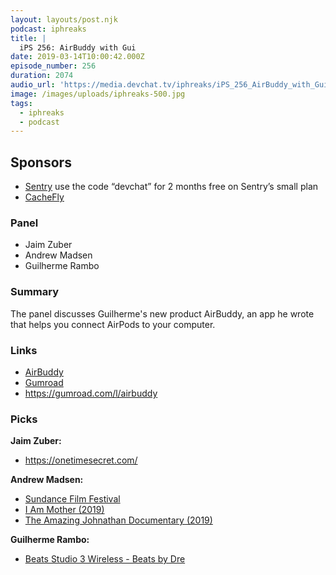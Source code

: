 ```yaml
---
layout: layouts/post.njk
podcast: iphreaks
title: |
  iPS 256: AirBuddy with Gui
date: 2019-03-14T10:00:42.000Z
episode_number: 256
duration: 2074
audio_url: 'https://media.devchat.tv/iphreaks/iPS_256_AirBuddy_with_Gui.mp3'
image: /images/uploads/iphreaks-500.jpg
tags:
  - iphreaks
  - podcast
---
```

## **Sponsors**

* [Sentry](https://sentry.io/) use the code “devchat” for 2 months free on Sentry’s small plan
* [CacheFly](https://www.cachefly.com/)

### **Panel**

* Jaim Zuber
* Andrew Madsen
* Guilherme Rambo

### **Summary**

The panel discusses Guilherme's new product AirBuddy, an app he wrote that helps you connect AirPods to your computer.

### **Links**

* [AirBuddy ](https://9to5mac.com/2019/01/28/airbuddy-airpods-w1-integration-mac/)
* [Gumroad](https://gumroad.com/)
* <https://gumroad.com/l/airbuddy>

### **Picks**

**Jaim Zuber:**

* <https://onetimesecret.com/>

**Andrew Madsen:**

* [Sundance Film Festival ](www.sundance.org/festivals/sundance-film-festival)
* [I Am Mother (2019)](https://www.imdb.com/title/tt6292852/)
* [The Amazing Johnathan Documentary (2019) ](https://www.imdb.com/title/tt9358084/)

**Guilherme Rambo:**

* [Beats Studio 3 Wireless - Beats by Dre](https://www.beatsbydre.com/headphones/studio3-wireless)

###
